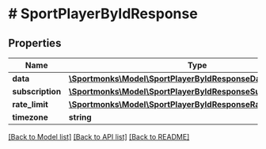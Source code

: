 # # SportPlayerByIdResponse

## Properties

Name | Type | Description | Notes
------------ | ------------- | ------------- | -------------
**data** | [**\Sportmonks\Model\SportPlayerByIdResponseData**](SportPlayerByIdResponseData.md) |  | [optional]
**subscription** | [**\Sportmonks\Model\SportPlayerByIdResponseSubscriptionInner[]**](SportPlayerByIdResponseSubscriptionInner.md) |  | [optional]
**rate_limit** | [**\Sportmonks\Model\SportPlayerByIdResponseRateLimit**](SportPlayerByIdResponseRateLimit.md) |  | [optional]
**timezone** | **string** |  | [optional]

[[Back to Model list]](../../README.md#models) [[Back to API list]](../../README.md#endpoints) [[Back to README]](../../README.md)
